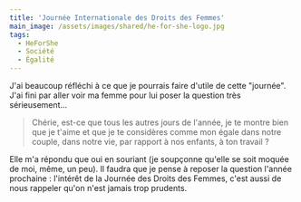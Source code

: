```yaml
---
title: 'Journée Internationale des Droits des Femmes'
main_image: /assets/images/shared/he-for-she-logo.jpg
tags:
  - HeForShe
  - Société
  - Égalité
---
```


J'ai beaucoup réfléchi à ce que je pourrais faire d'utile de cette "journée".
J'ai fini par aller voir ma femme pour lui poser la question très sérieusement…

<!-- more -->

> Chérie, est-ce que tous les autres jours de l'année, je te montre bien que je
> t'aime et que je te considères comme mon égale dans notre couple, dans notre
> vie, par rapport à nos enfants, à ton travail&nbsp;?

Elle m'a répondu que oui en souriant (je soupçonne qu'elle se soit moquée de
moi, même, un peu). Il faudra que je pense à reposer la question l'année
prochaine&nbsp;: l'intérêt de la Journée des Droits des Femmes, c'est aussi de
nous rappeler qu'on n'est jamais trop prudents.
